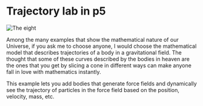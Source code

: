 # Trajectory lab in p5

![The eight](https://i.ibb.co/Cwc57wb/8.png)

Among the many examples that show the mathematical nature of our Universe, if you ask me to choose anyone, I would choose the mathematical model that describes trajectories of a body in a gravitational field. The thought that some of these curves described by the bodies in heaven are the ones that you get by slicing a cone in different ways can make anyone fall in love with mathematics instantly.

This example lets you add bodies that generate force fields and dynamically see the trajectory of particles in the force field based on the position, velocity, mass, etc.
